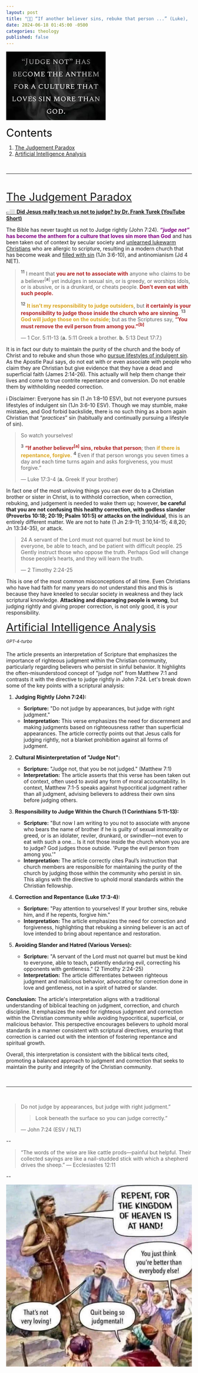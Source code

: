 ```yaml
---
layout: post
title: "🫶🏼 “If another believer sins, rebuke that person ...” (Luke),  “... it certainly is your responsibility to judge those inside the church who are sinning.” (Paul), “Look beneath the surface so you can judge correctly” (Jesus)" 
date: 2024-06-18 01:45:00 -0500
categories: theology
published: false
---
```


![Judge](/assets/images/judge.jpg)

<a name="contents" style="font-size:2.1em;color:black;">Contents</a>

1. <a href="#Judgement-Paradox">The Judgement Paradox</a>
2. <a href="#GPT-4-Turbo-Analysis">Artificial Intelligence Analysis</a>

<br>

---

<br>

<a name="Judgement-Paradox" href="#contents" style="font-size:2.1em;">The Judgement Paradox</a>

[👉🏼 **Did Jesus really teach us not to judge? by Dr. Frank Turek (YouTube Short)**](https://youtube.com/shorts/DtVwpbNWwIo?si=haS97WkpVfXbqH1w)

The Bible has never taught us not to Judge rightly (John 7:24). <span style="font-weight:bold;color:Purple;">*&ldquo;judge not&rdquo;* has become the anthem for a culture that loves sin more than God</span> and has been taken out of context by secular society and [unlearned lukewarm Christians](https://sevenshepherd.github.io/lukewarm/) who are allergic to scripture, resulting in a modern church that has become weak and [filled with sin](https://sevenshepherd.github.io/practicing-sin/) (1Jn 3:6-10), and antinomianism (Jd 4 NET). 

> <sup style="font-weight:bold;">11</sup> I meant that <span style="font-weight:bold;color:FireBrick;">you are not to associate with</span> anyone who claims to be a believer<sup style="">[**a**]</sup> yet indulges in sexual sin, or is greedy, or worships idols, or is abusive, or is a drunkard, or cheats people. <span style="font-weight:bold;color:FireBrick;">Don’t even eat with such people.</span>
>
> <sup style="font-weight:bold;">12</sup> <span style="font-weight:bold;color:GoldenRod;">It isn’t my responsibility to judge outsiders</span>, but <span style="font-weight:bold;color:FireBrick;">it certainly is your responsibility to judge those inside the church who are sinning</span>. <sup style="font-weight:bold;">13</sup> <span style="font-weight:bold;color:GoldenRod;">God will judge those on the outside</span>; but as the Scriptures say, <span style="font-weight:bold;color:FireBrick;">“You must remove the evil person from among you.”<sup style="">[**b**]</sup></span>
>
>&mdash; 1 Cor. 5:11-13 (**a.** 5:11 Greek a brother. **b.** 5:13 Deut 17:7.)

It is in fact our duty to maintain the purity of the church and the body of Christ and to rebuke and shun those who [pursue lifestyles of indulgent sin](https://sevenshepherd.github.io/practicing-sin/). As the Apostle Paul says, do not eat with or even associate with people who claim they are Christian but give evidence that they have a dead and superficial faith (James 2:14-26). This actually will help them change their lives and come to true contrite repentance and conversion. Do not enable them by withholding needed correction.

ℹ️ Disclaimer: Everyone has sin (1 Jn 1:8–10 ESV), but not everyone pursues lifestyles of indulgent sin (1Jn 3:6-10 ESV). Though we may stumble, make mistakes, and God forbid backslide, there is no such thing as a born again Christian that &ldquo;*practices*&rdquo; sin (habitually and continually pursuing a lifestyle of sin).

>So watch yourselves!
>
><sup style="font-weight:bold;">3</sup> <span style="font-weight:bold;color:FireBrick;">“If another believer<sup style="">[**a**]</sup> sins, rebuke that person</span>; then <span style="font-weight:bold;color:GoldenRod;">if there is repentance, forgive.</span> <sup style="font-weight:bold;">4</sup> Even if that person wrongs you seven times a day and each time turns again and asks forgiveness, you must forgive.”
>
>&mdash; Luke 17:3-4 (**a.** Greek If your brother)

In fact one of the most unloving things you can ever do to a Christian brother or sister in Christ, is to withhold correction, when correction, rebuking, and judgement is needed to wake them up; however, **be careful that you are not confusing this healthy correction, with godless slander (Proverbs 10:18; 20:19; Psalm 101:5) or attacks on the individual**, this is an entirely different matter. We are not to hate (1 Jn 2:9-11; 3:10,14-15; 4:8,20; Jn 13:34-35), or attack.

> 24 A servant of the Lord must not quarrel but must be kind to everyone, be able to teach, and be patient with difficult people. 25 Gently instruct those who oppose the truth. Perhaps God will change those people’s hearts, and they will learn the truth. 
>
>&mdash; 2 Timothy 2:24-25

This is one of the most common misconceptions of all time. Even Christians who have had faith for many years do not understand this and this is because they have kneeled to secular society in weakness and they lack scriptural knowledge. **Attacking and disparaging people is wrong**, but judging rightly and giving proper correction, is not only good, it is your responsibility.

<a name="GPT-4-Turbo-Analysis" href="#contents" style="font-size:2.1em;">Artificial Intelligence Analysis</a>

<sup style="font-style:italic;">GPT-4-turbo</sup>

The article presents an interpretation of Scripture that emphasizes the importance of righteous judgment within the Christian community, particularly regarding believers who persist in sinful behavior. It highlights the often-misunderstood concept of "judge not" from Matthew 7:1 and contrasts it with the directive to judge rightly in John 7:24. Let's break down some of the key points with a scriptural analysis:

1. **Judging Rightly (John 7:24):**
   - **Scripture:** "Do not judge by appearances, but judge with right judgment."
   - **Interpretation:** This verse emphasizes the need for discernment and making judgments based on righteousness rather than superficial appearances. The article correctly points out that Jesus calls for judging rightly, not a blanket prohibition against all forms of judgment.

2. **Cultural Misinterpretation of "Judge Not":**
   - **Scripture:** "Judge not, that you be not judged." (Matthew 7:1)
   - **Interpretation:** The article asserts that this verse has been taken out of context, often used to avoid any form of moral accountability. In context, Matthew 7:1-5 speaks against hypocritical judgment rather than all judgment, advising believers to address their own sins before judging others.

3. **Responsibility to Judge Within the Church (1 Corinthians 5:11-13):**
   - **Scripture:** "But now I am writing to you not to associate with anyone who bears the name of brother if he is guilty of sexual immorality or greed, or is an idolater, reviler, drunkard, or swindler—not even to eat with such a one... Is it not those inside the church whom you are to judge? God judges those outside. 'Purge the evil person from among you.'"
   - **Interpretation:** The article correctly cites Paul’s instruction that church members are responsible for maintaining the purity of the church by judging those within the community who persist in sin. This aligns with the directive to uphold moral standards within the Christian fellowship.

4. **Correction and Repentance (Luke 17:3-4):**
   - **Scripture:** "Pay attention to yourselves! If your brother sins, rebuke him, and if he repents, forgive him."
   - **Interpretation:** The article emphasizes the need for correction and forgiveness, highlighting that rebuking a sinning believer is an act of love intended to bring about repentance and restoration.

5. **Avoiding Slander and Hatred (Various Verses):**
   - **Scripture:** "A servant of the Lord must not quarrel but must be kind to everyone, able to teach, patiently enduring evil, correcting his opponents with gentleness." (2 Timothy 2:24-25)
   - **Interpretation:** The article differentiates between righteous judgment and malicious behavior, advocating for correction done in love and gentleness, not in a spirit of hatred or slander.

**Conclusion:**
The article's interpretation aligns with a traditional understanding of biblical teaching on judgment, correction, and church discipline. It emphasizes the need for righteous judgment and correction within the Christian community while avoiding hypocritical, superficial, or malicious behavior. This perspective encourages believers to uphold moral standards in a manner consistent with scriptural directives, ensuring that correction is carried out with the intention of fostering repentance and spiritual growth.

Overall, this interpretation is consistent with the biblical texts cited, promoting a balanced approach to judgment and correction that seeks to maintain the purity and integrity of the Christian community.


<br>

---

<br>

> Do not judge by appearances, but judge with right judgment.”
>> Look beneath the surface so you can judge correctly.”
>
> &mdash; John 7:24 (ESV / NLT)

--

> “The words of the wise are like cattle prods—painful but helpful. Their collected sayings are like a nail-studded stick with which a shepherd drives the sheep.” ― Ecclesiastes 12:11

--

![Repent](/assets/images/repent-meme.jpg)

<script>
    var refTagger = {
        settings: {
            bibleVersion: 'NLT'
        }
    }; 

    (function(d, t) {
        var n=d.querySelector('[nonce]');
        refTagger.settings.nonce = n && (n.nonce||n.getAttribute('nonce'));
        var g = d.createElement(t), s = d.getElementsByTagName(t)[0];
        g.src = 'https://api.reftagger.com/v2/RefTagger.js';
        g.nonce = refTagger.settings.nonce;
        s.parentNode.insertBefore(g, s);
    }(document, 'script'));
</script>
